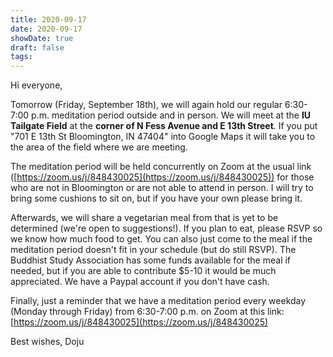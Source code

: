 ```yaml
---
title: 2020-09-17
date: 2020-09-17
showDate: true
draft: false
tags: 
---
```

Hi everyone,

Tomorrow (Friday, September 18th), we will again hold our regular 6:30-7:00 p.m. meditation period outside and in person. We will meet at the **IU Tailgate Field** at the **corner of N Fess Avenue and E 13th Street**. If you put "701 E 13th St Bloomington, IN 47404" into Google Maps it will take you to the area of the field where we are meeting.

The meditation period will be held concurrently on Zoom at the usual link ([https://zoom.us/j/848430025](https://zoom.us/j/848430025)) for those who are not in Bloomington or are not able to attend in person. I will try to bring some cushions to sit on, but if you have your own please bring it.

Afterwards, we will share a vegetarian meal from that is yet to be determined (we're open to suggestions!). If you plan to eat, please RSVP so we know how much food to get. You can also just come to the meal if the meditation period doesn't fit in your schedule (but do still RSVP). The Buddhist Study Association has some funds available for the meal if needed, but if you are able to contribute $5-10 it would be much appreciated. We have a Paypal account if you don't have cash.

Finally, just a reminder that we have a meditation period every weekday (Monday through Friday) from 6:30-7:00 p.m. on Zoom at this link: [https://zoom.us/j/848430025](https://zoom.us/j/848430025)

Best wishes,
Doju 